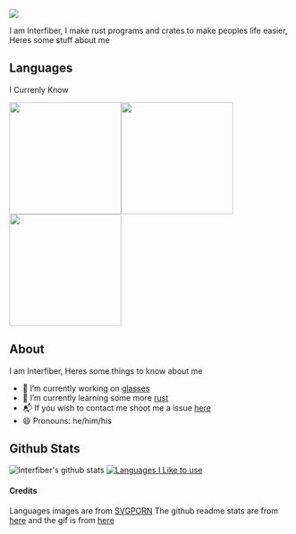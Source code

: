 <!-- Provided by giphy https://giphy.com/gifs/hello-cross-stitch-cute-W6dMBdAdBgdcObSE5E -->
![](https://i.giphy.com/media/W6dMBdAdBgdcObSE5E/giphy.webp)

I am Interfiber, I make rust programs and crates to make peoples life easier, Heres some stuff about me

## Languages
I Currenly Know

<img src="https://cdn.svgporn.com/logos/java.svg" height="200" width="200"><img src="https://cdn.svgporn.com/logos/rust.svg" height="200" width="200"><img src="https://cdn.svgporn.com/logos/javascript.svg" height="200" width="200">
## About
I am Interfiber, Heres some things to know about me
- 🔭 I’m currently working on [glasses](https://github.com/Interfiber/glasses)
- 🌱 I’m currently learning some more [rust](https://rust-lang.org)
- 📬 If you wish to contact me shoot me a issue [here](https://github.com/Interfiber/Interfiber/issues)
- 😄 Pronouns: he/him/his

## Github Stats

![Interfiber's github stats](https://github-readme-stats.vercel.app/api?username=Interfiber&show_icons=true)
[![Languages I Like to use](https://github-readme-stats.vercel.app/api/top-langs/?username=Interfiber&layout=compact)](https://github.com/anuraghazra/github-readme-stats)

#### Credits
Languages images are from [SVGPORN](https://svgporn.com) The github readme stats are from [here](https://github.com/anuraghazra/github-readme-stats) and the gif is from [here](https://giphy.com/gifs/hello-cross-stitch-cute-W6dMBdAdBgdcObSE5E)
